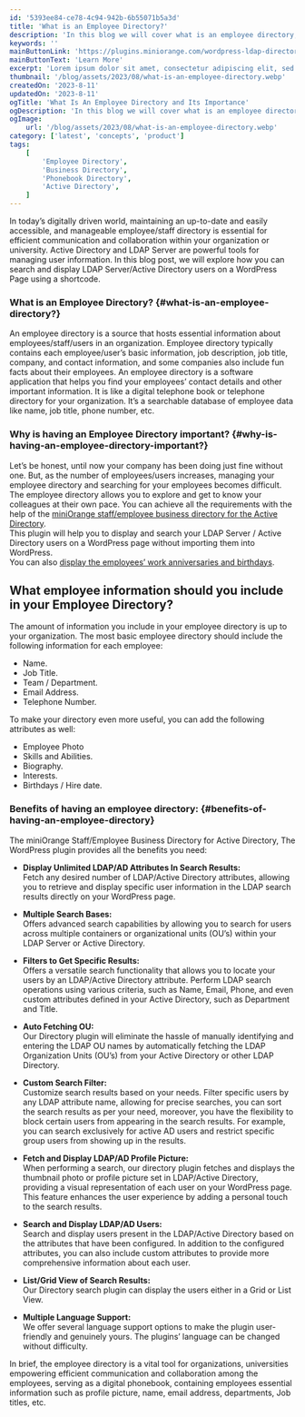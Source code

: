 ```yaml
---
id: '5393ee84-ce78-4c94-942b-6b55071b5a3d'
title: 'What is an Employee Directory?'
description: 'In this blog we will cover what is an employee directory, its importance in an organization and benefits of having an employee directory.'
keywords: ''
mainButtonLink: 'https://plugins.miniorange.com/wordpress-ldap-directory-search'
mainButtonText: 'Learn More'
excerpt: 'Lorem ipsum dolor sit amet, consectetur adipiscing elit, sed do eiusmod tempor incididunt ut labore et dolore magna aliqua. Praesent elementum facilisis leo vel fringilla est ullamcorper eget. At imperdiet dui accumsan sit amet nulla facilities morbi tempus.'
thumbnail: '/blog/assets/2023/08/what-is-an-employee-directory.webp'
createdOn: '2023-8-11'
updatedOn: '2023-8-11'
ogTitle: 'What Is An Employee Directory and Its Importance'
ogDescription: 'In this blog we will cover what is an employee directory, its importance in an organization and benefits of having an employee directory'
ogImage:
    url: '/blog/assets/2023/08/what-is-an-employee-directory.webp'
category: ['latest', 'concepts', 'product']
tags:
    [
        'Employee Directory',
        'Business Directory',
        'Phonebook Directory',
        'Active Directory',
    ]
---
```



In today’s digitally driven world, maintaining an up-to-date and easily accessible, and manageable employee/staff directory is essential for efficient communication and collaboration within your organization or university. Active Directory and LDAP Server are powerful tools for managing user information. In this blog post, we will explore how you can search and display LDAP Server/Active Directory users on a WordPress Page using a shortcode.

### **What is an Employee Directory?** {#what-is-an-employee-directory?}

An employee directory is a source that hosts essential information about employees/staff/users in an organization. Employee directory typically contains each employee/user’s basic information, job description, job title, company, and contact information, and some companies also include fun facts about their employees.
An employee directory is a software application that helps you find your employees’ contact details and other important information. It is like a digital telephone book or telephone directory for your organization. It’s a searchable database of employee data like name, job title, phone number, etc.

### **Why is having an Employee Directory important?** {#why-is-having-an-employee-directory-important?}

Let’s be honest, until now your company has been doing just fine without one. But, as the number of employees/users increases, managing your employee directory and searching for your employees becomes difficult.  
The employee directory allows you to explore and get to know your colleagues at their own pace. You can achieve all the requirements with the help of the [miniOrange staff/employee business directory for the Active Directory](https://plugins.miniorange.com/wordpress-ldap-directory-search).  
This plugin will help you to display and search your LDAP Server / Active Directory users on a WordPress page without importing them into WordPress.  
You can also [display the employees’ work anniversaries and birthdays](https://plugins.miniorange.com/ldap-staff-employee-directory-use-cases).

## **What employee information should you include in your Employee Directory?**

The amount of information you include in your employee directory is up to your organization. The most basic employee directory should include the following information for each employee:    

- Name.
- Job Title.
- Team / Department.
- Email Address.
- Telephone Number.

To make your directory even more useful, you can add the following attributes as well:  

- Employee Photo
- Skills and Abilities.
- Biography.
- Interests.
- Birthdays / Hire date.

### **Benefits of having an employee directory:** {#benefits-of-having-an-employee-directory}

The miniOrange Staff/Employee Business Directory for Active Directory, The WordPress plugin provides all the benefits you need:  
- **Display Unlimited LDAP/AD Attributes In Search Results:**  
    Fetch any desired number of LDAP/Active Directory attributes, allowing you to retrieve and display specific user information in the LDAP search results directly on your WordPress page.

- **Multiple Search Bases:**  
    Offers advanced search capabilities by allowing you to search for users across multiple containers or organizational units (OU’s) within your LDAP Server or Active Directory.

- **Filters to Get Specific Results:**  
    Offers a versatile search functionality that allows you to locate your users by an LDAP/Active Directory attribute. Perform LDAP search operations using various criteria, such as Name, Email, Phone, and even custom attributes defined in your Active Directory, such as Department and Title.

- **Auto Fetching OU:**  
    Our Directory plugin will eliminate the hassle of manually identifying and entering the LDAP OU names by automatically fetching the LDAP Organization Units (OU’s) from your Active Directory or other LDAP Directory.

- **Custom Search Filter:**  
    Customize search results based on your needs. Filter specific users by any LDAP attribute name, allowing for precise searches, you can sort the search results as per your need, moreover, you have the flexibility to block certain users from appearing in the search results. For example, you can search exclusively for active AD users and restrict specific group users from showing up in the results.

- **Fetch and Display LDAP/AD Profile Picture:**  
    When performing a search, our directory plugin fetches and displays the thumbnail photo or profile picture set in LDAP/Active Directory, providing a visual representation of each user on your WordPress page. This feature enhances the user experience by adding a personal touch to the search results.

- **Search and Display LDAP/AD Users:**  
    Search and display users present in the LDAP/Active Directory based on the attributes that have been configured. In addition to the configured attributes, you can also include custom attributes to provide more comprehensive information about each user.

- **List/Grid View of Search Results:**  
    Our Directory search plugin can display the users either in a Grid or List View.

- **Multiple Language Support:**  
    We offer several language support options to make the plugin user-friendly and genuinely yours. The plugins’ language can be changed without difficulty.

In brief, the employee directory is a vital tool for organizations, universities empowering efficient communication and collaboration among the employees, serving as a digital phonebook, containing employees essential information such as profile picture, name, email address, departments, Job titles, etc.